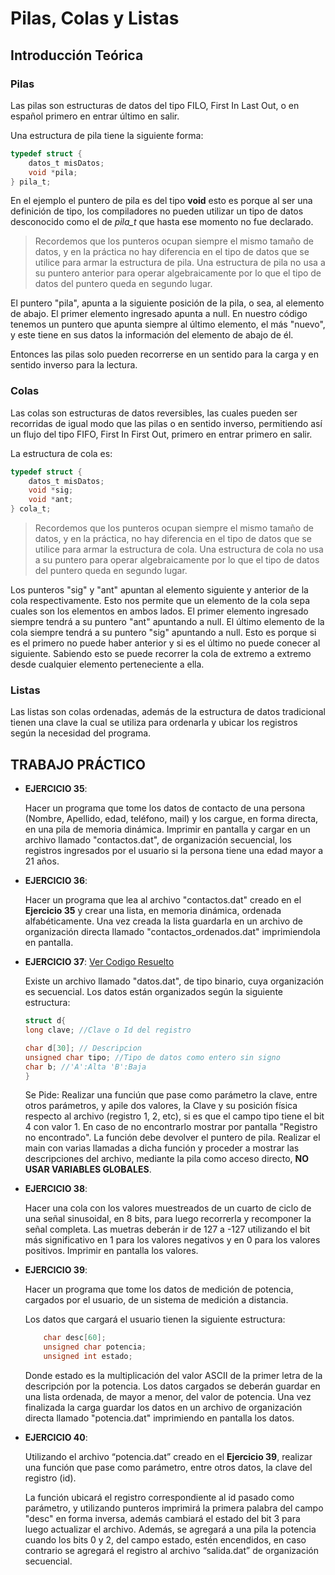 # Pilas, Colas y Listas

## Introducción Teórica
### Pilas

Las pilas son estructuras de datos del tipo FILO, First In Last Out, o en español primero en entrar último en salir.

Una estructura de pila tiene la siguiente forma:

```c
typedef struct {
    datos_t misDatos;
    void *pila;
} pila_t;
```

En el ejemplo el puntero de pila es del tipo __void__ esto es porque al ser una definición de tipo, los compiladores no pueden utilizar un tipo de datos desconocido como el de *pila_t* que hasta ese momento no fue declarado.

> Recordemos que los punteros ocupan siempre el mismo tamaño de datos, y en la práctica no hay diferencia en el tipo de datos que se utilice para armar la estructura de pila. Una estructura de pila no usa a su puntero anterior para operar algebraicamente por lo que el tipo de datos del puntero queda en segundo lugar. 

El puntero "pila", apunta a la siguiente posición de la pila, o sea, al elemento de abajo. El primer elemento ingresado apunta a null.
En nuestro código tenemos un puntero que apunta siempre al último elemento, el más "nuevo", y este tiene en sus datos la información del elemento de abajo de él.

Entonces las pilas solo pueden recorrerse en un sentido para la carga y en sentido inverso para la lectura.

### Colas

Las colas son estructuras de datos reversibles, las cuales pueden ser recorridas de igual modo que las pilas o en sentido inverso, permitiendo así un flujo del tipo FIFO, First In First Out, primero en entrar primero en salir.

La estructura de cola es:

```c
typedef struct {
    datos_t misDatos;
    void *sig;
    void *ant;
} cola_t;
```
> Recordemos que los punteros ocupan siempre el mismo tamaño de datos, y en la práctica, no hay diferencia en el tipo de datos que se utilice para armar la estructura de cola. Una estructura de cola no usa a su puntero para operar algebraicamente por lo que el tipo de datos del puntero queda en segundo lugar. 

Los punteros "sig" y "ant" apuntan al elemento siguiente y anterior de la cola respectivamente. Esto nos permite que un elemento de la cola sepa cuales son los elementos en ambos lados. El primer elemento ingresado siempre tendrá a su puntero "ant" apuntando a null. El último elemento de la cola siempre tendrá a su puntero "sig" apuntando a null. Esto es porque si es el primero no puede haber anterior y si es el último no puede conecer al siguiente. 
Sabiendo esto se puede recorrer la cola de extremo a extremo desde cualquier elemento perteneciente a ella.

### Listas

Las listas son colas ordenadas, además de la estructura de datos tradicional tienen una clave la cual se utiliza para ordenarla y ubicar los registros según la necesidad del programa. 

## TRABAJO PRÁCTICO

- __EJERCICIO 35__: 

    Hacer un programa que tome los datos de contacto de una persona (Nombre, Apellido, edad, teléfono, mail) y los cargue, en forma directa, en una pila de memoria dinámica. Imprimir en pantalla y cargar en un archivo llamado "contactos.dat", de organización secuencial, los registros ingresados por el usuario si la persona tiene una edad mayor a 21 años.

- __EJERCICIO 36__:

    Hacer un programa que lea al archivo "contactos.dat" creado en el __Ejercicio 35__ y crear una lista, en memoria dinámica, ordenada alfabéticamente. Una vez creada la lista guardarla en un archivo de organización directa llamado "contactos_ordenados.dat" imprimiendola en pantalla.

- __EJERCICIO 37__: [Ver Codigo Resuelto](https://github.com/DamRCorba/Informatica2/tree/master/Clase13/Ejemplo/Ejercicio37.c)

    Existe un archivo llamado "datos.dat", de tipo binario, cuya organización es secuencial. Los datos están organizados según la siguiente estructura:   
                                                                                 
    ```c
    struct d{                                                                                            
    long clave; //Clave o Id del registro
    
    char d[30]; // Descripcion                                                                                          
    unsigned char tipo; //Tipo de datos como entero sin signo                                                                                                                                            
    char b; //'A':Alta 'B':Baja                                                                                                                                                                          
    }
    ```
                            
    Se Pide:
    Realizar una funciún que pase como parámetro la clave, entre otros parámetros, y apile dos valores, la Clave y su posición física respecto 
    al archivo (registro 1, 2, etc), si es que el campo tipo tiene el bit 4 con valor 1. En caso de no encontrarlo mostrar por pantalla "Registro no encontrado".
    La función debe devolver el puntero de pila.
    Realizar el main con varias llamadas a dicha función y proceder a mostrar las descripciones del archivo, mediante la pila como acceso directo, __NO USAR VARIABLES GLOBALES__.             
- __EJERCICIO 38__:

    Hacer una cola con los valores muestreados de un cuarto de ciclo de una señal sinusoidal, en 8 bits, para luego recorrerla y recomponer la señal completa. Las muetras deberán ir de 127 a -127 utilizando el bit más significativo en 1 para los valores negativos y en 0 para los valores positivos. Imprimir en pantalla los valores.
- __EJERCICIO 39__:

    Hacer un programa que tome los datos de medición de potencia, cargados por el usuario, de un sistema de medición a distancia.

    Los datos que cargará el usuario tienen la siguiente estructura:
    ```c
        char desc[60];
        unsigned char potencia;
        unsigned int estado;
    ```
    Donde estado es la multiplicación del valor ASCII de la primer letra de la descripción por la potencia. 
    Los datos cargados se deberán guardar en una lista ordenada, de mayor a menor, del valor de potencia. Una vez finalizada la carga guardar los datos en un archivo de organización directa llamado "potencia.dat" imprimiendo en pantalla los datos.
   
- __EJERCICIO 40__:

     Utilizando el archivo “potencia.dat” creado en el __Ejercicio 39__, realizar una función que pase como parámetro, entre otros datos, la clave del registro (id). 
     
     La función ubicará el registro correspondiente al id pasado como parámetro, y utilizando punteros imprimirá la primera palabra del campo "desc" en forma inversa, además cambiará el estado del bit 3 para luego actualizar el archivo. Además, se agregará a una pila la potencia cuando los bits 0 y 2, del campo estado, estén encendidos, en caso contrario se agregará el registro al archivo “salida.dat” de organización secuencial.
